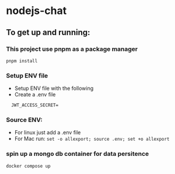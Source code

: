 # nodejs-chat

## To get up and running:

### This project use pnpm as a package manager

```
pnpm install
```

### Setup ENV file

- Setup ENV file with the following
- Create a .env file

```
  JWT_ACCESS_SECRET=
```

### Source ENV:

- For linux just add a .env file
- For Mac run:
  `set -o allexport; source .env; set +o allexport`


### spin up a mongo db container for data persitence 

```
docker compose up
```
